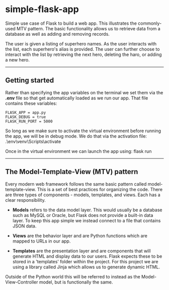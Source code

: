 # simple-flask-app
Simple use case of Flask to build a web app. This illustrates the commonly-used MTV pattern. The basic functionality allows us to retrieve data from a database as well as adding and removing records.

The user is given a listing of superhero names. As the user interacts with the list, each superhero's alias is provided. The user can further choose to interact with the list by retrieving the next hero, deleting the haro, or adding a new hero.

---
## Getting started
Rather than specifying the app variables on the terminal we set them via the **.env** file so that get automatically loaded as we run our app. That file contains these variables:

    FLASK_APP = app.py
    FLASK_DEBUG = true
    FLASK_RUN_PORT = 5000

So long as we make sure to activate the virtual environment before running the app, we will be in debug mode. We do that via the activation file:
    .\env\venv\Scripts\activate

Once in the virtual environment we can launch the app using:
    flask run

---
## The Model-Template-View (MTV) pattern
Every modern web framework follows the same basic pattern called model-template-view. This is a set of best practices for organizing the code. There are three types of components - models, templates, and views. Each has a clear responsibility. 

- **Models** refers to the data model layer. This would usually be a database such as MySQL or Oracle, but Flask does not provide a built-in data layer. To keep this app simple we instead connect to a file that contains JSON data.

- **Views** are the behavior layer and are Python functions which are mapped to URLs in our app.

- **Templates** are the presentation layer and are components that will generate HTML and display data to our users. Flask expects these to be stored in a 'templates' folder within the project. For this project we are using a library called Jinja which allows us to generate dynamic HTML.

Outside of the Python world this will be referred to instead as the Model-View-Controller model, but is functionally the same.

